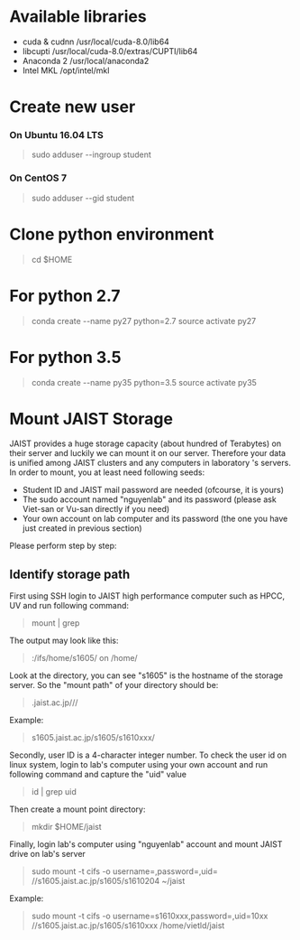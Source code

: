 #  Available libraries
    
  - cuda & cudnn     /usr/local/cuda-8.0/lib64
  - libcupti         /usr/local/cuda-8.0/extras/CUPTI/lib64
  - Anaconda 2       /usr/local/anaconda2
  - Intel MKL        /opt/intel/mkl

#  Create new user 
### On Ubuntu 16.04 LTS
> sudo adduser <your-username> --ingroup student
### On CentOS 7
> sudo adduser <your-username> --gid student

#  Clone python environment

> cd $HOME
# For python 2.7
> conda create --name py27 python=2.7
> source activate py27
# For python 3.5
> conda create --name py35 python=3.5
source activate py35


# Mount JAIST Storage

JAIST provides a huge storage capacity (about hundred of Terabytes) on their server and luckily we can mount it on our server. Therefore your data is unified among JAIST clusters and any computers in laboratory 's servers. In order to mount, you at least need following seeds:
- Student ID and JAIST mail password are needed (ofcourse, it is yours)
- The sudo account named "nguyenlab" and its password (please ask Viet-san or Vu-san directly if you need)
- Your own account on lab computer and its password (the one you have just created in previous section)

Please perform step by step:

## Identify storage path
First using SSH login to JAIST high performance computer such as HPCC, UV and run following command:

> mount | grep <your-student-id>

The output may look like this:

> <IP-ADDR>:/ifs/home/s1605/<your-student-id> on /home/<your-student-id>

Look at the directory, you can see "s1605" is the hostname of the storage server. So the "mount path" of your directory should be: 
> <storage-hostname>.jaist.ac.jp/<storage-hostname>/<your-student-id>/

Example:

> s1605.jaist.ac.jp/s1605/s1610xxx/

Secondly, user ID is a 4-character integer number. To check the user id on linux system, login to lab's computer using your own account and run following command and capture the "uid" value

> id | grep uid

Then create a mount point directory:
> mkdir $HOME/jaist

Finally, login lab's computer using "nguyenlab" account and mount JAIST drive on lab's server

> sudo mount -t cifs -o username=<your-studen-id>,password=<your-jaist-mail-password>,uid=<the-user-id-in-prev-step> //s1605.jaist.ac.jp/s1605/s1610204 ~/jaist

Example:

> sudo mount -t cifs -o username=s1610xxx,password=<my-secret-password>,uid=10xx //s1605.jaist.ac.jp/s1605/s1610xxx /home/vietld/jaist


